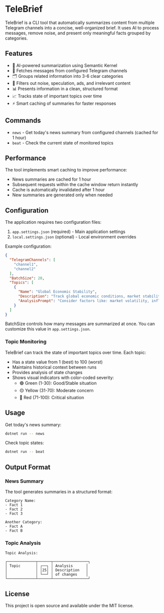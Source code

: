 # TeleBrief

TeleBrief is a CLI tool that automatically summarizes content from multiple Telegram channels into a concise,
well-organized brief. It uses AI to process messages, remove noise, and present only meaningful facts grouped by
categories.

## Features

- 🤖 AI-powered summarization using Semantic Kernel
- 📱 Fetches messages from configured Telegram channels
- 🗂️ Groups related information into 3-6 clear categories
- 🚫 Filters out noise, speculation, ads, and irrelevant content
- 📊 Presents information in a clean, structured format
- 📈 Tracks state of important topics over time
- ⚡ Smart caching of summaries for faster responses

## Commands

- `news` - Get today's news summary from configured channels (cached for 1 hour)
- `beat` - Check the current state of monitored topics

## Performance

The tool implements smart caching to improve performance:

- News summaries are cached for 1 hour
- Subsequent requests within the cache window return instantly
- Cache is automatically invalidated after 1 hour
- New summaries are generated only when needed

## Configuration

The application requires two configuration files:

1. `app.settings.json` (required) - Main application settings
2. `local.settings.json` (optional) - Local environment overrides

Example configuration:

```json
{
  "TelegramChannels": [
    "channel1",
    "channel2"
  ],
  "BatchSize": 20,
  "Topics": [
    {
      "Name": "Global Economic Stability",
      "Description": "Track global economic conditions, market stability, and financial risks.",
      "AnalysisPrompt": "Consider factors like: market volatility, inflation rates, currency stability, trade relations, and economic growth indicators. Higher numbers indicate increased economic risks and instability."
    }
  ]
}
```

BatchSize controls how many messages are summarized at once. You can customize this value in `app.settings.json`.

### Topic Monitoring

TeleBrief can track the state of important topics over time. Each topic:

- Has a state value from 1 (best) to 100 (worst)
- Maintains historical context between runs
- Provides analysis of state changes
- Shows visual indicators with color-coded severity:
    - 🟢 Green (1-30): Good/Stable situation
    - 🟡 Yellow (31-70): Moderate concern
    - 🔴 Red (71-100): Critical situation

## Usage

Get today's news summary:

```bash
dotnet run -- news
```

Check topic states:

```bash
dotnet run -- beat
```

## Output Format

### News Summary

The tool generates summaries in a structured format:

```
Category Name:
- Fact 1
- Fact 2
- Fact 3

Another Category:
- Fact A
- Fact B
```

### Topic Analysis

```
Topic Analysis:

┌─────────────┬──────┬────────────────┐
│ Topic       │ ┌──┐ │ Analysis      │
│             │ │25│ │ Description   │
│             │ └──┘ │ of changes    │
└─────────────┴──────┴────────────────┘
```

## License

This project is open source and available under the MIT license.
